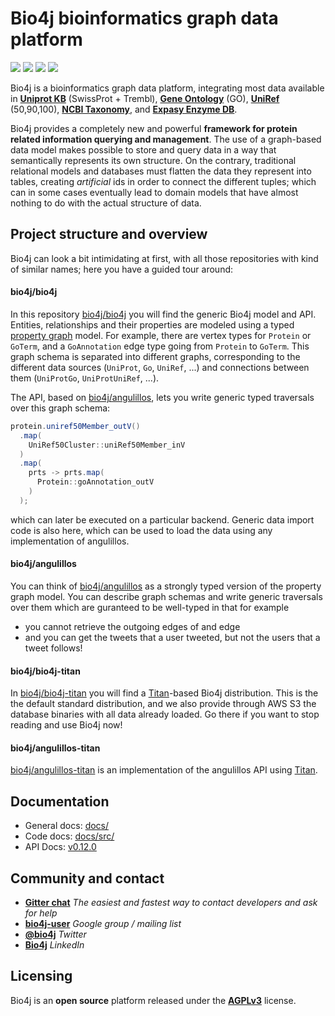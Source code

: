 # Bio4j bioinformatics graph data platform

[![](https://travis-ci.org/bio4j/bio4j.svg?branch=master)](https://travis-ci.org/bio4j/bio4j)
[![](http://github-release-version.herokuapp.com/github/bio4j/bio4j/release.svg)](https://github.com/bio4j/bio4j/releases/latest)
[![](https://img.shields.io/badge/license-AGPLv3-blue.svg)](https://tldrlegal.com/license/gnu-affero-general-public-license-v3-%28agpl-3.0%29)
[![](https://img.shields.io/badge/contact-gitter_chat-dd1054.svg)](https://gitter.im/bio4j/bio4j)


Bio4j is a bioinformatics graph data platform, integrating most data available in [**Uniprot KB**](http://www.uniprot.org/) (SwissProt + Trembl), [**Gene Ontology**](http://www.geneontology.org/) (GO), [**UniRef**](http://www.ebi.ac.uk/uniref/) (50,90,100), [**NCBI Taxonomy**](http://www.ncbi.nlm.nih.gov/Taxonomy/), and [**Expasy Enzyme DB**](http://enzyme.expasy.org/).

Bio4j provides a completely new and powerful **framework for protein related information querying and management**.
The use of a graph-based data model makes possible to store and query data in a way that semantically represents its own structure. On the contrary, traditional relational models and databases must flatten the data they represent into tables, creating _artificial_ ids in order to connect the different tuples; which can in some cases eventually lead to domain models that have almost nothing to do with the actual structure of data.

## Project structure and overview

<!-- TODO: add a diagram here, I think it would help -->

Bio4j can look a bit intimidating at first, with all those repositories with kind of similar names; here you have a guided tour around:

#### bio4j/bio4j

In this repository [bio4j/bio4j](https://github.com/bio4j/bio4j) you will find the generic Bio4j model and API. Entities, relationships and their properties are modeled using a typed [property graph](https://github.com/tinkerpop/blueprints/wiki/property-graph-model) model. For example, there are vertex types for `Protein` or `GoTerm`, and a `GoAnnotation` edge type going from `Protein` to `GoTerm`. This graph schema is separated into different graphs, corresponding to the different data sources (`UniProt`, `Go`, `UniRef`, ...) and connections between them (`UniProtGo`, `UniProtUniRef`, ...).

The API, based on [bio4j/angulillos](https://github.com/bio4j/angulillos), lets you write generic typed traversals over this graph schema:

``` Java
protein.uniref50Member_outV()
  .map(
    UniRef50Cluster::uniRef50Member_inV
  )
  .map(
    prts -> prts.map(
      Protein::goAnnotation_outV
    )
  );
```

which can later be executed on a particular backend. Generic data import code is also here, which can be used to load the data using any implementation of angulillos.

#### bio4j/angulillos

You can think of [bio4j/angulillos](https://github.com/bio4j/angulillos) as a strongly typed version of the property graph model. You can describe graph schemas and write generic traversals over them which are guranteed to be well-typed in that for example

- you cannot retrieve the outgoing edges of and edge
- and you can get the tweets that a user tweeted, but not the users that a tweet follows!

#### bio4j/bio4j-titan

In [bio4j/bio4j-titan](https://github.com/bio4j/bio4j-titan) you will find a [Titan](https://github.com/thinkaurelius/titan/)-based Bio4j distribution. This is the the default standard distribution, and we also provide through AWS S3 the database binaries with all data already loaded. Go there if you want to stop reading and use Bio4j now!

#### bio4j/angulillos-titan

[bio4j/angulillos-titan](https://github.com/bio4j/angulillos-titan) is an implementation of the angulillos API using [Titan](https://github.com/thinkaurelius/titan/).

<!-- TODO: add more repos -->

## Documentation

* General docs: [docs/](docs/)
* Code docs: [docs/src/](docs/src/main/java/com/bio4j/model/)
* API Docs: [v0.12.0](http://bio4j.com/bio4j/docs/api/0.12.0/)

<!-- * [Getting started](docs/getting-started.md)
* [Domain model](docs/domain-model.md)
* [Bio4j modules](docs/bio4j-modules.md)
* [Importing Bio4j](docs/importing-bio4j.md)
* Entry points and Indexing:
  - [Auxiliary relationships](docs/auxiliary-relationships.md)
  - [Node indexing](docs/node-indexing.md)
* [FAQ](docs/faq.md)
* [Examples](docs/examples.md) -->


## Community and contact

- **[Gitter chat](https://gitter.im/bio4j/bio4j)** _The easiest and fastest way to contact developers and ask for help_
- **[bio4j-user](http://groups.google.com/group/bio4j-user)** _Google group / mailing list_
- **[@bio4j](http://twitter.com/bio4j)** _Twitter_
- **[Bio4j](http://www.linkedin.com/groups/Bio4j-3890937)** _LinkedIn_

##  Licensing

Bio4j is an **open source** platform released under the [**AGPLv3**](http://www.gnu.org/licenses/agpl.html) license.
